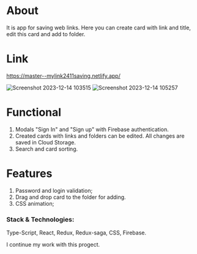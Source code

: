 # About
It is app for saving web links. Here you can create card with link and title, edit this card and add to folder.

# Link
https://master--mylink2411saving.netlify.app/

![Screenshot 2023-12-14 103515](https://github.com/snorrien/my-links/assets/120132990/90365be1-b99b-4842-8ad4-c9793738816c)
![Screenshot 2023-12-14 105257](https://github.com/snorrien/my-links/assets/120132990/bd028659-2f6c-451f-8014-7037bca66a33)

# Functional
1. Modals "Sign In" and "Sign up" with Firebase authentication.
2. Created cards with links and folders can be edited. All changes are saved in Cloud Storage.
3. Search and card sorting. 

# Features
1. Password and login validation;
2. Drag and drop card to the folder for adding.
3. CSS animation;

### Stack & Technologies: 
Type-Script, React, Redux, Redux-saga, CSS, Firebase.

I continue my work with this progect.
